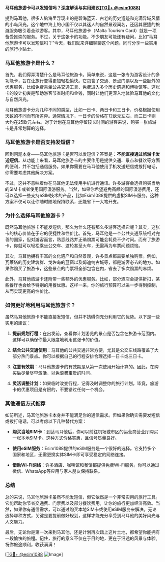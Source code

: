 **马耳他旅游卡可以发短信吗？深度解读与实用建议[[TG💪+ @esim1088](https://t.me/s/esim1088)]**

提到马耳他，很多人脑海里浮现出的是碧海蓝天、古老的历史遗迹和充满异域风情的小岛风光。这个地中海上的小国不仅以其迷人的自然景观闻名，还因其便捷的旅游服务吸引着全球游客。其中，马耳他旅游卡（Malta Tourism Card）就是一项备受推崇的服务。不过，关于这张卡的功能，不少朋友可能还有疑问，比如“马耳他旅游卡可以发短信吗？”今天，我们就来详细聊聊这个问题，同时分享一些实用的旅行小贴士。

### 马耳他旅游卡是什么？

首先，我们得弄清楚什么是马耳他旅游卡。简单来说，这是一张专为游客设计的多功能卡，旨在让旅行变得更加轻松愉快。它包含了交通、景点门票以及一些额外的优惠服务，比如免费乘坐公共交通工具、免费进入多个历史遗迹和博物馆等。这张卡的设计初衷是帮助游客节省时间和金钱，同时让他们更深入地体验马耳他的文化与自然风光。

马耳他旅游卡分为几种不同的类型，比如一日卡、两日卡和三日卡，价格根据使用天数的不同而有所差异。通常情况下，一日卡的价格在12欧元左右，而三日卡则大约在25欧元左右。对于计划在马耳他停留较长时间的游客来说，购买一张旅游卡是非常划算的选择。

### 马耳他旅游卡是否支持发短信？

回到问题本身——马耳他旅游卡是否可以发短信？答案是：**不能直接通过旅游卡发送短信**。从功能上来看，马耳他旅游卡的主要作用是提供交通、景点和餐饮等方面的便利，并不包括通信服务。如果你需要在马耳他使用手机发送短信或拨打电话，你需要考虑其他解决方案。

不过，这并不意味着你在马耳他无法使用手机进行通讯。许多游客会选择购买当地的SIM卡或者使用国际漫游服务。当然，如果你希望避免高额的国际漫游费用，还可以选择一些支持eSIM技术的产品，比如Esim1088提供的虚拟SIM卡服务。这种方案不仅可以让你随时随地保持联系，还能省下一大笔开支。

### 为什么选择马耳他旅游卡？

既然马耳他旅游卡不能发短信，那么为什么还有那么多游客选择它呢？其实，这张卡的核心价值在于它的便捷性和性价比。首先，马耳他是一个公共交通系统相对完善的国家，但对游客而言，熟悉线路并正确购票可能会耗费不少时间。而有了旅游卡，你就可以轻松乘坐公交车、渡轮甚至火车，无需再为车票问题烦恼。

其次，马耳他拥有丰富的文化遗产和自然景观，许多景点都需要单独购票。例如，瓦莱塔的历史建筑群、戈佐岛的蓝窗以及姆迪纳古城等，都是游客必去的地方。如果你购买了旅游卡，这些景点的门票将全部包含在内，省去了多次购票的麻烦。

此外，马耳他旅游卡还附带一些额外的优惠服务。比如，部分酒店会提供折扣，某些餐厅也会给予特别的用餐优惠。这样一来，你的旅行预算可以进一步得到控制，从而实现更高的性价比。

### 如何更好地利用马耳他旅游卡？

虽然马耳他旅游卡不能直接发短信，但并不妨碍你充分利用它的优势。以下是一些实用的建议：

1. **提前规划行程**：在出发前，查看你计划游览的景点是否包含在旅游卡范围内。这样可以确保你最大限度地利用这张卡的价值。
   
2. **结合公共交通使用**：马耳他的公共交通非常方便，尤其是公交车线路覆盖了大部分热门景点。你可以根据自己的行程安排合理选择一日卡或三日卡。

3. **注意有效期**：马耳他旅游卡的有效期是从第一次使用开始计算的。因此，在购买后尽量尽早激活，以免浪费宝贵的时间。

4. **灵活调整计划**：如果临时改变行程，记得及时调整你的旅行计划。毕竟，旅游卡的优惠项目是有限的，不要错过任何一个机会。

### 其他通信方式推荐

如前所述，马耳他旅游卡本身并不能满足你的通信需求。但如果你确实需要发短信或拨打电话，可以考虑以下几种替代方案：

- **购买当地SIM卡**：到达马耳他后，你可以前往机场或市区的运营商营业厅购买一张本地SIM卡。这种方式价格实惠，且信号质量良好。

- **使用eSIM服务**：Esim1088提供的eSIM服务是一个很好的选择。它支持多个国家和地区，无需更换实体SIM卡即可享受稳定的网络连接。

- **借助Wi-Fi网络**：许多酒店、咖啡馆和餐馆都提供免费Wi-Fi服务。你可以通过微信、WhatsApp等应用与家人朋友保持联系。

### 总结

总的来说，马耳他旅游卡虽然不能发短信，但它依然是一个非常实用的旅行工具。它能帮助你节省交通费、门票费以及部分餐饮费用，让你的旅行更加经济高效。当然，如果你有通信需求，可以通过购买本地SIM卡或使用eSIM服务来解决。无论选择哪种方式，关键是要提前做好规划，这样才能充分享受到马耳他的美好风光与人文魅力。

最后，无论你是第一次来到马耳他，还是计划再次踏上这片土地，都希望你能拥有一段愉快的旅程。记住，旅行的意义不仅在于目的地，更在于沿途的风景与体验。祝你旅途顺利，收获满满！

[[TG💪+ @esim1088](https://t.me/s/esim1088) ![Image](https://i.postimg.cc/4NQfJmqS/Snipaste-2025-05-13-00-14-12.png)]